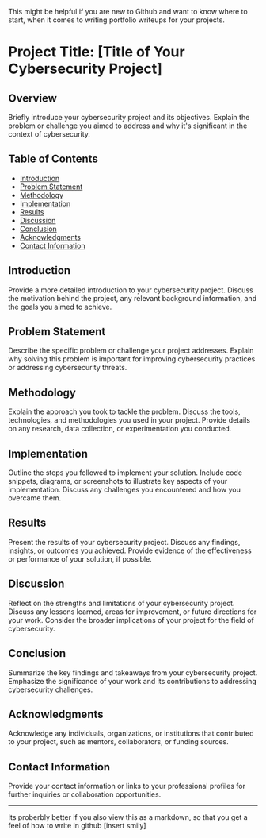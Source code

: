 
This might be helpful if you are new to Github and want to  know where to start, when it comes to writing portfolio writeups for your projects. 

# Project Title: [Title of Your Cybersecurity Project]

## Overview
Briefly introduce your cybersecurity project and its objectives. Explain the problem or challenge you aimed to address and why it's significant in the context of cybersecurity.

## Table of Contents
- [Introduction](#introduction)
- [Problem Statement](#problem-statement)
- [Methodology](#methodology)
- [Implementation](#implementation)
- [Results](#results)
- [Discussion](#discussion)
- [Conclusion](#conclusion)
- [Acknowledgments](#acknowledgments)
- [Contact Information](#contact-information)

## Introduction
Provide a more detailed introduction to your cybersecurity project. Discuss the motivation behind the project, any relevant background information, and the goals you aimed to achieve.

## Problem Statement
Describe the specific problem or challenge your project addresses. Explain why solving this problem is important for improving cybersecurity practices or addressing cybersecurity threats.

## Methodology
Explain the approach you took to tackle the problem. Discuss the tools, technologies, and methodologies you used in your project. Provide details on any research, data collection, or experimentation you conducted.

## Implementation
Outline the steps you followed to implement your solution. Include code snippets, diagrams, or screenshots to illustrate key aspects of your implementation. Discuss any challenges you encountered and how you overcame them.

## Results
Present the results of your cybersecurity project. Discuss any findings, insights, or outcomes you achieved. Provide evidence of the effectiveness or performance of your solution, if possible.

## Discussion
Reflect on the strengths and limitations of your cybersecurity project. Discuss any lessons learned, areas for improvement, or future directions for your work. Consider the broader implications of your project for the field of cybersecurity.

## Conclusion
Summarize the key findings and takeaways from your cybersecurity project. Emphasize the significance of your work and its contributions to addressing cybersecurity challenges.

## Acknowledgments
Acknowledge any individuals, organizations, or institutions that contributed to your project, such as mentors, collaborators, or funding sources.

## Contact Information
Provide your contact information or links to your professional profiles for further inquiries or collaboration opportunities.

---
Its proberbly better if you also view this as a markdown, so that you get a feel of how to write in github [insert smily] 

